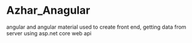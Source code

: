 # Azhar_Anagular
angular and angular material used to create front end, getting data from server using asp.net core web api 
